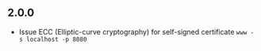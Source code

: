 ## 2.0.0
* Issue ECC (Elliptic-curve cryptography) for self-signed certificate `www -s localhost -p 8080`

